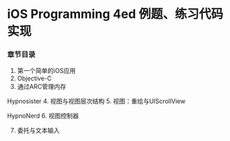 # iOS Programming 4ed 例题、练习代码实现
### 章节目录
1. 第一个简单的iOS应用
2. Objective-C
3. 通过ARC管理内存

Hypnosister
4. 视图与视图层次结构
5. 视图：重绘与UIScrollView

HypnoNerd
6. 视图控制器

7. 委托与文本输入
